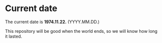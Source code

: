 # Current date

The current date is **1974.11.22.** (YYYY.MM.DD.)

This repository will be good when the world ends, so we will know how long it lasted.